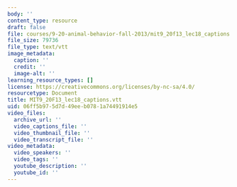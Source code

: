 ```yaml
---
body: ''
content_type: resource
draft: false
file: courses/9-20-animal-behavior-fall-2013/mit9_20f13_lec18_captions.vtt
file_size: 79736
file_type: text/vtt
image_metadata:
  caption: ''
  credit: ''
  image-alt: ''
learning_resource_types: []
license: https://creativecommons.org/licenses/by-nc-sa/4.0/
resourcetype: Document
title: MIT9_20F13_lec18_captions.vtt
uid: 06ff5b97-5d7d-49ee-b078-1a74491914e5
video_files:
  archive_url: ''
  video_captions_file: ''
  video_thumbnail_file: ''
  video_transcript_file: ''
video_metadata:
  video_speakers: ''
  video_tags: ''
  youtube_description: ''
  youtube_id: ''
---
```

